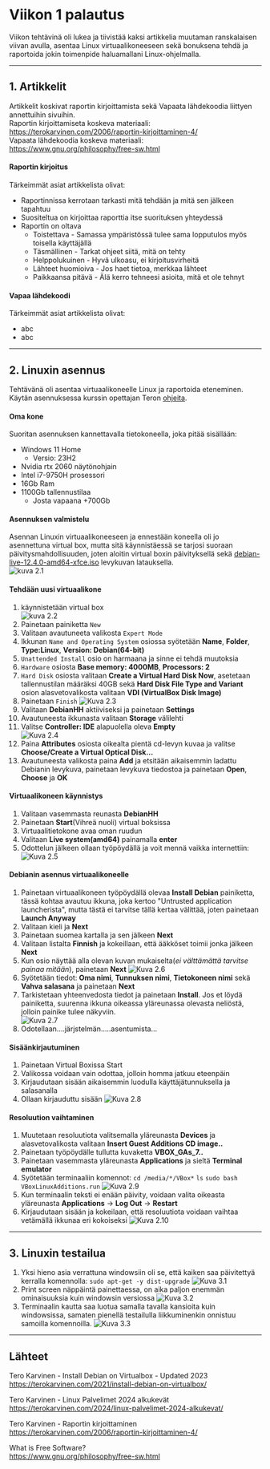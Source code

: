 # Viikon 1 palautus

Viikon tehtävinä oli lukea ja tiivistää kaksi artikkelia muutaman ranskalaisen viivan avulla, asentaa Linux virtuaalikoneeseen sekä bonuksena tehdä ja raportoida jokin toimenpide haluamallani Linux-ohjelmalla.

---

## 1. Artikkelit

Artikkelit koskivat raportin kirjoittamista sekä Vapaata lähdekoodia liittyen annettuihin sivuihin.  
Raportin kirjoittamiseta koskeva materiaali: https://terokarvinen.com/2006/raportin-kirjoittaminen-4/  
Vapaata lähdekoodia koskeva materiaali: https://www.gnu.org/philosophy/free-sw.html

#### Raportin kirjoitus

Tärkeimmät asiat artikkelista olivat:

- Raportinnissa kerrotaan tarkasti mitä tehdään ja mitä sen jälkeen tapahtuu
- Suositeltua on kirjoittaa raporttia itse suorituksen yhteydessä
- Raportin on oltava
  - Toistettava - Samassa ympäristössä tulee sama lopputulos myös toisella käyttäjällä
  - Täsmällinen - Tarkat ohjeet siitä, mitä on tehty
  - Helppolukuinen - Hyvä ulkoasu, ei kirjoitusvirheitä
  - Lähteet huomioiva - Jos haet tietoa, merkkaa lähteet
  - Paikkaansa pitävä - Älä kerro tehneesi asioita, mitä et ole tehnyt

#### Vapaa lähdekoodi

Tärkeimmät asiat artikkelista olivat:

- abc
- abc

---

## 2. Linuxin asennus

Tehtävänä oli asentaa virtuaalikoneelle Linux ja raportoida eteneminen. Käytän asennuksessa kurssin opettajan Teron [ohjeita](https://terokarvinen.com/2021/install-debian-on-virtualbox/).

#### Oma kone

Suoritan asennuksen kannettavalla tietokoneella, joka pitää sisällään:

- Windows 11 Home
  - Versio: 23H2
- Nvidia rtx 2060 näytönohjain
- Intel i7-9750H prosessori
- 16Gb Ram
- 1100Gb tallennustilaa
  - Josta vapaana +700Gb

#### Asennuksen valmistelu

Asennan Linuxin virtuaalikoneeseen ja ennestään koneella oli jo asennettuna virtual box, mutta sitä käynnistäessä se tarjosi suoraan päivitysmahdollisuuden, joten aloitin virtual boxin päivityksellä sekä [debian-live-12.4.0-amd64-xfce.iso](https://cdimage.debian.org/debian-cd/current-live/amd64/iso-hybrid/) levykuvan latauksella.  
![kuva 2.1](kuva2.1.png)

#### Tehdään uusi virtuaalikone

1. käynnistetään virtual box  
   ![kuva 2.2](kuva2.2.png)
2. Painetaan painiketta `New`
3. Valitaan avautuneeta valikosta `Expert Mode`
4. Ikkunan `Name and Operating System` osiossa syötetään **Name**, **Folder**, **Type:Linux**, **Version: Debian(64-bit)**
5. `Unattended Install` osio on harmaana ja sinne ei tehdä muutoksia
6. `Hardware` osiosta **Base memory: 4000MB**, **Processors: 2**
7. `Hard Disk` osiosta valitaan **Create a Virtual Hard Disk Now**, asetetaan tallennustilan määräksi 40GB sekä **Hard Disk File Type and Variant** osion alasvetovalikosta valitaan **VDI (VirtualBox Disk Image)**
8. Painetaan `Finish`
   ![Kuva 2.3](kuva2.3.png)
9. Valitaan **DebianHH** aktiiviseksi ja painetaan **Settings**
10. Avautuneesta ikkunasta valitaan **Storage** välilehti
11. Valitse **Controller: IDE** alapuolella oleva **Empty**  
    ![Kuva 2.4](kuva2.4.png)
12. Paina **Attributes** osiosta oikealta pientä cd-levyn kuvaa ja valitse **Choose/Create a Virtual Optical Disk...**
13. Avautuneesta valikosta paina **Add** ja etsitään aikaisemmin ladattu Debianin levykuva, painetaan levykuva tiedostoa ja painetaan **Open**, **Choose** ja **OK**

#### Virtuaalikoneen käynnistys

1. Valitaan vasemmasta reunasta **DebianHH**
2. Painetaan **Start**(Vihreä nuoli) virtual boksissa
3. Virtuaalitietokone avaa oman ruudun
4. Valitaan **Live system(amd64)** painamalla **enter**
5. Odottelun jälkeen ollaan työpöydällä ja voit mennä vaikka internettiin:
   ![Kuva 2.5](kuva2.5.png)

#### Debianin asennus virtuaalikoneelle

1. Painetaan virtuaalikoneen työpöydällä olevaa **Install Debian** painiketta, tässä kohtaa avautuu ikkuna, joka kertoo "Untrusted application launcherista", mutta tästä ei tarvitse tällä kertaa välittää, joten painetaan **Launch Anyway**
2. Valitaan kieli ja **Next**
3. Painetaan suomea kartalla ja sen jälkeen **Next**
4. Valitaan listalta **Finnish** ja kokeillaan, että ääkköset toimii jonka jälkeen **Next**
5. Kun osio näyttää alla olevan kuvan mukaiselta(_ei välttämättä tarvitse painaa mitään_), painetaan **Next**
   ![Kuva 2.6](kuva2.6.png)
6. Syötetään tiedot: **Oma nimi**, **Tunnuksen nimi**, **Tietokoneen nimi** sekä **Vahva salasana** ja painetaan **Next**
7. Tarkistetaan yhteenvedosta tiedot ja painetaan **Install**. Jos et löydä painiketta, suurenna ikkuna oikeassa yläreunassa olevasta neliöstä, jolloin painike tulee näkyviin.  
   ![Kuva 2.7](kuva2.7.png)
8. Odotellaan....järjstelmän.....asentumista...

#### Sisäänkirjautuminen

1. Painetaan Virtual Boxissa Start
2. Valikossa voidaan vain odottaa, jolloin homma jatkuu eteenpäin
3. Kirjaudutaan sisään aikaisemmin luodulla käyttäjätunnuksella ja salasanalla
4. Ollaan kirjauduttu sisään
   ![Kuva 2.8](kuva2.8.png)

#### Resoluution vaihtaminen

1. Muutetaan resoluutiota valitsemalla yläreunasta **Devices** ja alasvetovalikosta valitaan **Insert Guest Additions CD image..**
2. Painetaan työpöydälle tullutta kuvaketta **VBOX_GAs_7..**
3. Painetaan vasemmasta yläreunasta **Applications** ja sieltä **Terminal emulator**
4. Syötetään terminaaliin komennot:
   `cd /media/*/VBox*`
   `ls`
   `sudo bash VBoxLinuxAdditions.run`
   ![Kuva 2.9](kuva2.9.png)
5. Kun terminaalin teksti ei enään päivity, voidaan valita oikeasta yläreunasta **Applications** -> **Log Out** -> **Restart**
6. Kirjaudutaan sisään ja kokeilaan, että resoluutiota voidaan vaihtaa vetämällä ikkunaa eri kokoiseksi
   ![Kuva 2.10](kuva2.10.png)

---

## 3. Linuxin testailua

1. Yksi hieno asia verrattuna windowsiin oli se, että kaiken saa päivitettyä kerralla komennolla:
   `sudo apt-get -y dist-upgrade`
   ![Kuva 3.1](kuva3.1.png)
2. Print screen näppäintä painettaessa, on aika paljon enemmän ominaisuuksia kuin windowsin versiossa
   ![Kuva 3.2](kuva3.2.png)
3. Terminaalin kautta saa luotua samalla tavalla kansioita kuin windowsissa, samaten pienellä testailulla liikkuminenkin onnistuu samoilla komennoilla.
   ![Kuva 3.3](kuva3.3.png)

---

## Lähteet

Tero Karvinen - Install Debian on Virtualbox - Updated 2023  
https://terokarvinen.com/2021/install-debian-on-virtualbox/

Tero Karvinen - Linux Palvelimet 2024 alkukevät  
https://terokarvinen.com/2024/linux-palvelimet-2024-alkukevat/

Tero Karvinen - Raportin kirjoittaminen  
https://terokarvinen.com/2006/raportin-kirjoittaminen-4/

What is Free Software?  
https://www.gnu.org/philosophy/free-sw.html
